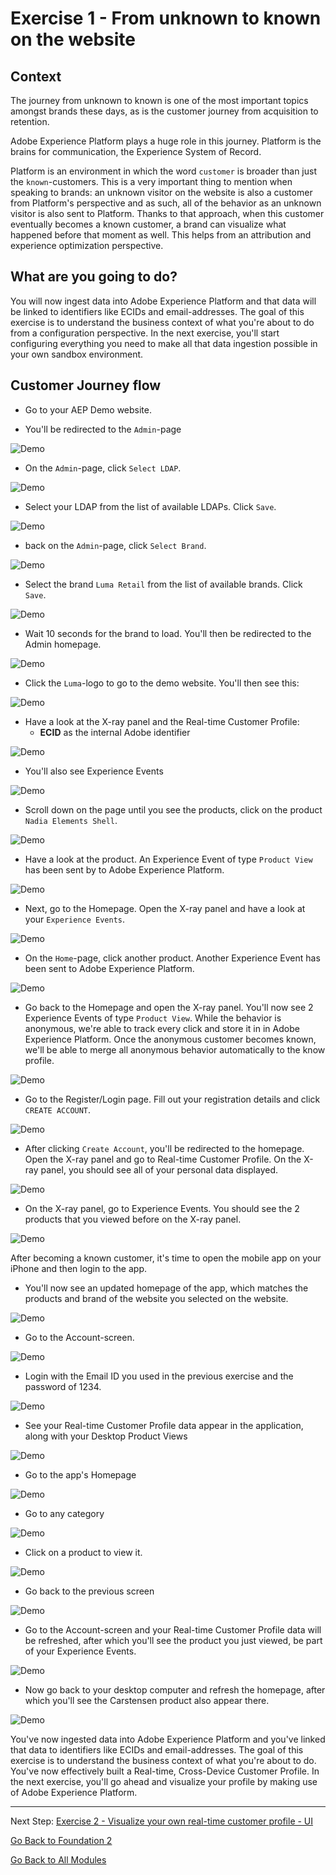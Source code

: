 # Exercise 1 - From unknown to known on the website

## Context

The journey from unknown to known is one of the most important topics amongst brands these days, as is the customer journey from acquisition to retention.

Adobe Experience Platform plays a huge role in this journey. Platform is the brains for communication, the Experience System of Record.

Platform is an environment in which the word ``customer`` is broader than just the ``known``-customers. This is a very important thing to mention when speaking to brands: an unknown visitor on the website is also a customer from Platform's perspective and as such, all of the behavior as an unknown visitor is also sent to Platform. Thanks to that approach, when this customer eventually becomes a known customer, a brand can visualize what happened before that moment as well. This helps from an attribution and experience optimization perspective.

## What are you going to do?

You will now ingest data into Adobe Experience Platform and that data will be linked to identifiers like ECIDs and email-addresses. The goal of this exercise is to understand the business context of what you're about to do from a configuration perspective. In the next exercise, you'll start configuring everything you need to make all that data ingestion possible in your own sandbox environment.

## Customer Journey flow

* Go to your AEP Demo website.

* You'll be redirected to the ``Admin``-page

![Demo](../module2/images/1.png)

* On the ``Admin``-page, click ``Select LDAP``.

![Demo](../module2/images/1a.png)

* Select your LDAP from the list of available LDAPs. Click ``Save``.

![Demo](../module2/images/1b.png)

* back on the ``Admin``-page, click ``Select Brand``.

![Demo](../module2/images/2.png)

* Select the brand ``Luma Retail`` from the list of available brands. Click ``Save``.

![Demo](../module2/images/3.png)

* Wait 10 seconds for the brand to load. You'll then be redirected to the Admin homepage.

![Demo](../module2/images/4.png)

* Click the ``Luma``-logo to go to the demo website. You'll then see this:

![Demo](../module2/images/lb_home.png)

* Have a look at the X-ray panel and the Real-time Customer Profile:
  * **ECID** as the internal Adobe identifier

![Demo](../module2/images/lb_home_xup.png)

* You'll also see Experience Events

![Demo](../module2/images/lb_home_xee.png)

* Scroll down on the page until you see the products, click on the product ``Nadia Elements Shell``.

![Demo](../module2/images/lb_homep.png)

* Have a look at the product. An Experience Event of type ``Product View`` has been sent by to Adobe Experience Platform.

![Demo](../module2/images/lb_els_dtl.png)

* Next, go to the Homepage. Open the X-ray panel and have a look at your ``Experience Events``.

![Demo](../module2/images/lb_home1.png)

* On the ``Home``-page, click another product. Another Experience Event has been sent to Adobe Experience Platform.

![Demo](../module2/images/lb_babars.png)

* Go back to the Homepage and open the X-ray panel. You'll now see 2 Experience Events of type ``Product View``. While the behavior is anonymous, we're able to track every click and store it in in Adobe Experience Platform. Once the anonymous customer becomes known, we'll be able to merge all anonymous behavior automatically to the know profile.

![Demo](../module2/images/lb_home2.png)

* Go to the Register/Login page. Fill out your registration details and click ``CREATE ACCOUNT``.

![Demo](../module2/images/lb_register_dtl.png)

* After clicking ``Create Account``, you'll be redirected to the homepage. Open the X-ray panel and go to Real-time Customer Profile. On the X-ray panel, you should see all of your personal data displayed.

![Demo](../module2/images/lb_x_loggedin.png)

* On the X-ray panel, go to Experience Events. You should see the 2 products that you viewed before on the X-ray panel.

![Demo](../module2/images/lb_home_xee_dtl.png)

After becoming a known customer, it's time to open the mobile app on your iPhone and then login to the app.

* You'll now see an updated homepage of the app, which matches the products and brand of the website you selected on the website.

![Demo](../module2/images/app_hp.png)

* Go to the Account-screen.

![Demo](../module2/images/app_acc.png)

* Login with the Email ID you used in the previous exercise and the password of 1234.

![Demo](../module2/images/app_acc_login.png)

* See your Real-time Customer Profile data appear in the application, along with your Desktop Product Views

![Demo](../module2/images/app_up.png)

* Go to the app's Homepage

![Demo](../module2/images/app_hp.png)

* Go to any category

![Demo](../module2/images/app_men_cat.png)

* Click on a product to view it.

![Demo](../module2/images/app_carst.png)

* Go back to the previous screen

![Demo](../module2/images/app_men_cat.png)

* Go to the Account-screen and your Real-time Customer Profile data will be refreshed, after which you'll see the product you just viewed, be part of your Experience Events.

![Demo](../module2/images/app_after_carst.png)

* Now go back to your desktop computer and refresh the homepage, after which you'll see the Carstensen product also appear there.

![Demo](../module2/images/lb_x_aftermobile.png)

You've now ingested data into Adobe Experience Platform and you've linked that data to identifiers like ECIDs and email-addresses. The goal of this exercise is to understand the business context of what you're about to do. You've now effectively built a Real-time, Cross-Device Customer Profile. In the next exercise, you'll go ahead and visualize your profile by making use of Adobe Experience Platform.

---

Next Step: [Exercise 2 - Visualize your own real-time customer profile - UI](./ex2.md)

[Go Back to Foundation 2](./README.md)

[Go Back to All Modules](../../README.md)
